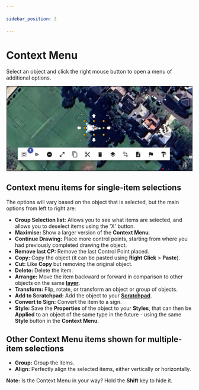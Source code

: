 ```yaml
---

sidebar_position: 3

---
```

# Context Menu

Select an object and click the right mouse button to open a menu of additional options.

![context menu](./assets/context-overview.jpg)

## Context menu items for single-item selections

The options will vary based on the object that is selected, but the main options from left to right are:

* **Group Selection list:** Allows you to see what items are selected, and allows you to deselect items using the 'X' button.
* **Maximise:** Show a larger version of the **Context Menu**.
* **Continue Drawing:** Place more control points, starting from where you had previously completed drawing the object.
* **Remove last CP:** Remove the last Control Point placed.
* **Copy:** Copy the object (it can be pasted using **Right Click** > **Paste**).
* **Cut:** Like **Copy** but removing the original object.
* **Delete:** Delete the item.
* **Arrange:** Move the item backward or forward in comparison to other objects on the same [**layer**](/rapid-online/4.%20RapidPlan%20Online%20Workspace/Layers%20palette.md).
* **Transform:** Flip, rotate, or transform an object or group of objects.
* **Add to Scratchpad:** Add the object to your [**Scratchpad**](/rapid-online/4.%20RapidPlan%20Online%20Workspace/Scratchpad%20palette.md).
* **Convert to Sign:** Convert the item to a sign.
* **Style:** Save the **Properties** of the object to your **Styles**, that can then be **Applied** to an object of the same type in the future - using the same **Style** button in the **Context Menu**.

## Other Context Menu items shown for multiple-item selections

* **Group:** Group the items.
* **Align:** Perfectly align the selected items, either vertically or horizontally.

**Note:** Is the Context Menu in your way? Hold the **Shift** key to hide it.